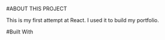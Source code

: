 #ABOUT THIS PROJECT

This is my first attempt at React. I used it to build my portfolio.

#Built With

